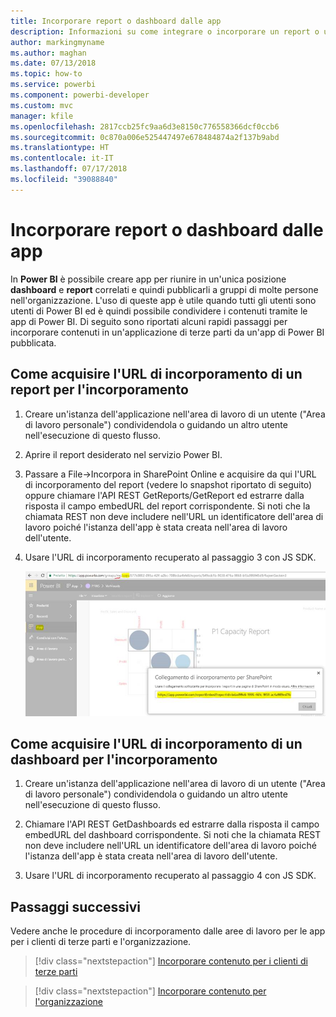 ```yaml
---
title: Incorporare report o dashboard dalle app
description: Informazioni su come integrare o incorporare un report o un dashboard da un'app Power BI e non da un'area di lavoro per le app.
author: markingmyname
ms.author: maghan
ms.date: 07/13/2018
ms.topic: how-to
ms.service: powerbi
ms.component: powerbi-developer
ms.custom: mvc
manager: kfile
ms.openlocfilehash: 2817ccb25fc9aa6d3e8150c776558366dcf0ccb6
ms.sourcegitcommit: 0c870a006e525447497e678484874a2f137b9abd
ms.translationtype: HT
ms.contentlocale: it-IT
ms.lasthandoff: 07/17/2018
ms.locfileid: "39088840"
---
```

# <a name="embed-reports-or-dashboards-from-apps"></a>Incorporare report o dashboard dalle app

In **Power BI** è possibile creare app per riunire in un'unica posizione **dashboard** e **report** correlati e quindi pubblicarli a gruppi di molte persone nell'organizzazione. L'uso di queste app è utile quando tutti gli utenti sono utenti di Power BI ed è quindi possibile condividere i contenuti tramite le app di Power BI. Di seguito sono riportati alcuni rapidi passaggi per incorporare contenuti in un'applicazione di terze parti da un'app di Power BI pubblicata.

## <a name="how-to-grab-report-embed-url-for-embedding"></a>Come acquisire l'URL di incorporamento di un report per l'incorporamento

1. Creare un'istanza dell'applicazione nell'area di lavoro di un utente ("Area di lavoro personale") condividendola o guidando un altro utente nell'esecuzione di questo flusso.

2. Aprire il report desiderato nel servizio Power BI.

3. Passare a File->Incorpora in SharePoint Online e acquisire da qui l'URL di incorporamento del report (vedere lo snapshot riportato di seguito) oppure chiamare l'API REST GetReports/GetReport ed estrarre dalla risposta il campo embedURL del report corrispondente. Si noti che la chiamata REST non deve includere nell'URL un identificatore dell'area di lavoro poiché l'istanza dell'app è stata creata nell'area di lavoro dell'utente.

4. Usare l'URL di incorporamento recuperato al passaggio 3 con JS SDK.

    ![Incorporare contenuti dalle app](media/embed-from-apps/embed-from-app.png)

## <a name="how-to-grab-dashboard-embed-url-for-embedding"></a>Come acquisire l'URL di incorporamento di un dashboard per l'incorporamento

1. Creare un'istanza dell'applicazione nell'area di lavoro di un utente ("Area di lavoro personale") condividendola o guidando un altro utente nell'esecuzione di questo flusso.

2. Chiamare l'API REST GetDashboards ed estrarre dalla risposta il campo embedURL del dashboard corrispondente. Si noti che la chiamata REST non deve includere nell'URL un identificatore dell'area di lavoro poiché l'istanza dell'app è stata creata nell'area di lavoro dell'utente.

3. Usare l'URL di incorporamento recuperato al passaggio 4 con JS SDK.

## <a name="next-steps"></a>Passaggi successivi

Vedere anche le procedure di incorporamento dalle aree di lavoro per le app per i clienti di terze parti e l'organizzazione.

> [!div class="nextstepaction"]
>[Incorporare contenuto per i clienti di terze parti](embed-sample-for-customers.md)

> [!div class="nextstepaction"]
>[Incorporare contenuto per l'organizzazione](embed-sample-for-your-organization.md)